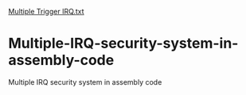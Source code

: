 [Multiple Trigger IRQ.txt](https://github.com/orcad/Multiple-IRQ-security-system-in-assembly-code/files/7140823/Multiple.Trigger.IRQ.txt)
# Multiple-IRQ-security-system-in-assembly-code
Multiple IRQ security system in assembly code
